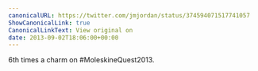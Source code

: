 ```yaml
---
canonicalURL: https://twitter.com/jmjordan/status/374594071517741057
ShowCanonicalLink: true
CanonicalLinkText: View original on
date: 2013-09-02T18:06:00+00:00
---
```

6th times a charm on #MoleskineQuest2013.